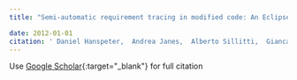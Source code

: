```yaml
---
title: "Semi-automatic requirement tracing in modified code: An Eclipse Plugin"

date: 2012-01-01
citation: ' Daniel Hanspeter,  Andrea Janes,  Alberto Sillitti,  Giancarlo Succi, &quot;Semi-automatic requirement tracing in modified code: An Eclipse Plugin.&quot;, 2012.'
---
```

Use [Google Scholar](https://scholar.google.com/scholar?q=Semi+automatic+requirement+tracing+in+modified+code:+An+Eclipse+Plugin){:target="_blank"} for full citation